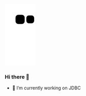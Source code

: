![snake svg](https://github.com/HerkulesTaurus/JavaFall/blob/output/github-contribution-grid-snake.svg)
### Hi there 👋
- 🔭 I’m currently working on JDBC

<!--
**HerkulesTaurus/HerkulesTaurus** is a ✨ _special_ ✨ repository because its `README.md` (this file) appears on your GitHub profile.
Here are some ideas to get you started:

- 🌱 I’m currently learning ...
- 👯 I’m looking to collaborate on ...
- 🤔 I’m looking for help with ...
- 💬 Ask me about ...
- 📫 How to reach me: ...
- 😄 Pronouns: ...
- ⚡ Fun fact: ...
-->
